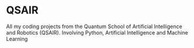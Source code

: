 # QSAIR
All my coding projects from the Quantum School of Artificial Intelligence  and Robotics (QSAIR).
Involving Python, Artificial Intelligence and Machine Learning
